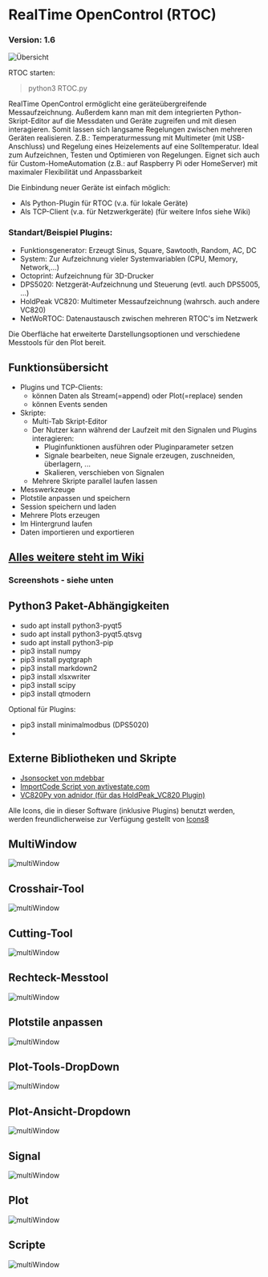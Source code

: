 # RealTime OpenControl (RTOC)
### Version: 1.6

![Übersicht](screenshots/overview.png)

RTOC starten:
> python3 RTOC.py

RealTime OpenControl ermöglicht eine geräteübergreifende Messaufzeichnung.
Außerdem kann man mit dem integrierten Python-Skript-Editor auf die Messdaten und Geräte zugreifen und mit diesen interagieren. Somit lassen sich langsame Regelungen zwischen mehreren Geräten realisieren.
Z.B.: Temperaturmessung mit Multimeter (mit USB-Anschluss) und Regelung eines Heizelements auf eine Solltemperatur. Ideal zum Aufzeichnen, Testen und Optimieren von Regelungen. Eignet sich auch für Custom-HomeAutomation (z.B.: auf Raspberry Pi oder HomeServer) mit maximaler Flexibilität und Anpassbarkeit

Die Einbindung neuer Geräte ist einfach möglich:
- Als Python-Plugin für RTOC (v.a. für lokale Geräte)
- Als TCP-Client (v.a. für Netzwerkgeräte)
(für weitere Infos siehe Wiki)

### Standart/Beispiel Plugins:
- Funktionsgenerator: Erzeugt Sinus, Square, Sawtooth, Random, AC, DC
- System: Zur Aufzeichnung vieler Systemvariablen (CPU, Memory, Network,...)
- Octoprint: Aufzeichnung für 3D-Drucker
- DPS5020: Netzgerät-Aufzeichnung und Steuerung (evtl. auch DPS5005, ...)
- HoldPeak VC820: Multimeter Messaufzeichnung (wahrsch. auch andere VC820)
- NetWoRTOC: Datenaustausch zwischen mehreren RTOC's im Netzwerk


Die Oberfläche hat erweiterte Darstellungsoptionen und verschiedene Messtools für den Plot bereit.

## Funktionsübersicht
- Plugins und TCP-Clients:
  - können Daten als Stream(=append) oder Plot(=replace) senden
  - können Events senden
- Skripte:
  - Multi-Tab Skript-Editor
  - Der Nutzer kann während der Laufzeit mit den Signalen und Plugins interagieren:
    - Pluginfunktionen ausführen oder Pluginparameter setzen
    - Signale bearbeiten, neue Signale erzeugen, zuschneiden, überlagern, ...
    - Skalieren, verschieben von Signalen
  - Mehrere Skripte parallel laufen lassen
- Messwerkzeuge
- Plotstile anpassen und speichern
- Session speichern und laden
- Mehrere Plots erzeugen
- Im Hintergrund laufen
- Daten importieren und exportieren

## [Alles weitere steht im Wiki](https://git.kellerbase.de/haschtl/kellerlogger/wikis/RealTime-OpenControl-(RTOC))
### Screenshots - siehe unten

## Python3 Paket-Abhängigkeiten
- sudo apt install python3-pyqt5
- sudo apt install python3-pyqt5.qtsvg
- sudo apt install python3-pip
- pip3 install numpy
- pip3 install pyqtgraph
- pip3 install markdown2
- pip3 install xlsxwriter
- pip3 install scipy
- pip3 install qtmodern

Optional für Plugins:
- pip3 install minimalmodbus (DPS5020)
-
## Externe Bibliotheken und Skripte
- [Jsonsocket von mdebbar](https://github.com/mdebbar/jsonsocket)
- [ImportCode Script von avtivestate.com](http://code.activestate.com/recipes/82234-importing-a-dynamically-generated-module/)
- [VC820Py von adnidor (für das HoldPeak_VC820 Plugin)](https://github.com/adnidor/vc820py)

Alle Icons, die in dieser Software (inklusive Plugins) benutzt werden, werden freundlicherweise zur Verfügung gestellt von [Icons8](www.icons8.com)

## MultiWindow
![multiWindow](screenshots/multiWindow.png)

## Crosshair-Tool
![multiWindow](screenshots/crosshair.png)

## Cutting-Tool
![multiWindow](screenshots/cut.png)

## Rechteck-Messtool
![multiWindow](screenshots/rect.png)

## Plotstile anpassen
![multiWindow](screenshots/plotStyleEdit.png)

## Plot-Tools-DropDown
![multiWindow](screenshots/plotTools.png)

## Plot-Ansicht-Dropdown
![multiWindow](screenshots/plotView.png)

## Signal
![multiWindow](screenshots/signalWidget.png)

## Plot
![multiWindow](screenshots/plotWidget.png)

## Scripte
![multiWindow](screenshots/scriptWidget.png)
